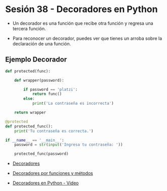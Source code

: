 # Sesión 38 - Decoradores en Python

* Un decorador es una función que recibe otra función y regresa una tercera función.

* Para reconocer un decorador, puedes ver que tienes un arroba sobre la declaración de una función.

## Ejemplo Decorador
```python
def protected(func):

    def wrapper(password):

        if password == 'platzi':
            return func()
        else:
            print('La contraseña es incorrecta')

    return wrapper

@protected
def protected_func():
    print('Tu contraseña es correcta.')

if __name__ == '__main__':
    password = str(input('Ingresa tu contraseña: '))

    protected_func(password)
```
* [Decoradores](https://recursospython.com/guias-y-manuales/decoradores/ "Decoradores")

* [Decoradores por funciones y métodos](https://legacy.python.org/dev/peps/pep-0318/ "Decoradores por funciones y métodos")

* [Decoradores en Python - Video](https://www.youtube.com/watch?v=DQXm6bIZgvk "Decoradores en Python - Video")
